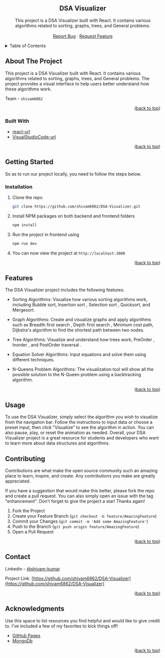 <br />
<div align="center">
<h2 align="center">DSA Visualizer</h2>

  <p align="center">
   This project is a DSA Visualizer built with React. It contains various algorithms related to sorting, graphs, trees, and General problems.
    <br />
    <br />
    <a href="https://github.com/shivam6862/DSA-Visualizer/issues">Report Bug</a>
    ·
    <a href="https://github.com/shivam6862/DSA-Visualizer/issues">Request Feature</a>
  </p>
</div>

<details>
  <summary>Table of Contents</summary>
  <ol>
    <li>
      <a href="#about-the-project">About The Project</a>
      <ul>
        <li><a href="#built-with">Built With</a></li>
      </ul>
    </li>
    <li><a href="#Features">Features</a></li>
    <li><a href="#Usage">Usage</a></li>
    <li><a href="#contributing">Contributing</a></li>
    <li><a href="#contact">Contact</a></li>
    <li><a href="#acknowledgments">Acknowledgments</a></li>
  </ol>
</details>

## About The Project

This project is a DSA Visualizer built with React. It contains various algorithms related to sorting, graphs, trees, and General problems.
The project provides a visual interface to help users better understand how these algorithms work.

Team - `shivam6862`

<p align="right">(<a href="#readme-top">back to top</a>)</p>

### Built With

- [react-url]
- [VisualStudioCode-url]

<p align="right">(<a href="#readme-top">back to top</a>)</p>

## Getting Started

So as to run our project locally, you need to follow the steps below.

### Installation

1. Clone the repo
   ```sh
   git clone https://github.com/shivam6862/DSA-Visualizer.git
   ```
2. Install NPM packages on both backend and frontend folders
   ```sh
   npm install
   ```
3. Run the project in frontend using
   ```sh
   npm run dev
   ```
4. You can now view the project at `http://localhost:3000`

<p align="right">(<a href="#readme-top">back to top</a>)</p>

## Features

The DSA Visualizer project includes the following features:<br/>

- Sorting Algorithms: Visualize how various sorting algorithms work, including Bubble sort, Insertion sort , Selection sort , Quicksort, and Mergesort.<br/>

- Graph Algorithms: Create and visualize graphs and apply algorithms such as Breadth first search , Depth first search , Minimum cost path, Dijkstra's algorithm to find the shortest path between two nodes.<br/>

- Tree Algorithms: Visualize and understand how trees work, PreOrder , Inorder , and PostOrder traversal .<br/>

- Equation Solver Algorithms: Input equations and solve them using different techniques.<br/>

- N-Queens Problem Algorithms: The visualization tool will show all the possible solution to the N-Queen problem using a backtracking algorithm.

<p align="right">(<a href="#readme-top">back to top</a>)</p>

## Usage

To use the DSA Visualizer, simply select the algorithm you wish to visualize from the navigation bar. Follow the instructions to input data or choose a preset input, then click "Visualize" to see the algorithm in action. You can also pause, play, or reset the animation as needed. Overall, your DSA Visualizer project is a great resource for students and developers who want to learn more about data structures and algorithms.</br>

## Contributing

Contributions are what make the open source community such an amazing place to learn, inspire, and create. Any contributions you make are greatly appreciated.

If you have a suggestion that would make this better, please fork the repo and create a pull request. You can also simply open an issue with the tag "enhancement".
Don't forget to give the project a star! Thanks again!

1. Fork the Project
2. Create your Feature Branch (`git checkout -b feature/AmazingFeature`)
3. Commit your Changes (`git commit -m 'Add some AmazingFeature'`)
4. Push to the Branch (`git push origin feature/AmazingFeature`)
5. Open a Pull Request

<p align="right">(<a href="#readme-top">back to top</a>)</p>

## Contact

Linkedin - [@shivam-kumar](https://www.linkedin.com/in/shivam-kumar-14701b249/)

Project Link: [https://github.com/shivam6862/DSA-Visualizer](https://github.com/shivam6862/DSA-Visualizer)

<p align="right">(<a href="#readme-top">back to top</a>)</p>

## Acknowledgments

Use this space to list resources you find helpful and would like to give credit to. I've included a few of my favorites to kick things off!

- [GitHub Pages](https://pages.github.com)
- [MongoDb](https://www.mongodb.com/)

<p align="right">(<a href="#readme-top">back to top</a>)</p>

[react-url]: https://reactjs.org/
[react.js]: https://img.shields.io/badge/React-20232A?style=for-the-badge&logo=react&logoColor=61DAFB
[visualstudiocode-url]: https://code.visualstudio.com/
